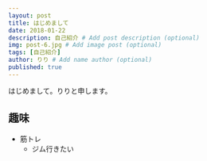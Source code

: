 ```yaml
---
layout: post
title: はじめまして
date: 2018-01-22
description: 自己紹介 # Add post description (optional)
img: post-6.jpg # Add image post (optional)
tags: [自己紹介]
author: りり # Add name author (optional)
published: true
---
```

はじめまして。りりと申します。

## 趣味
- 筋トレ
  * ジム行きたい
